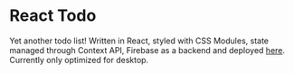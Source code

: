# React Todo

Yet another todo list! Written in React, styled with CSS Modules, state managed through Context API, Firebase as a backend and deployed [here](https://foxpopuli.github.io/react-todo/). Currently only optimized for desktop.
